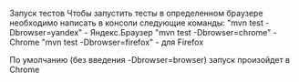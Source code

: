 Запуск тестов
Чтобы запустить тесты в определенном браузере
необходимо написать в консоли следующие команды:
"mvn test -Dbrowser=yandex" - Яндекс.Браузер
"mvn test -Dbrowser=chrome" - Chrome
"mvn test -Dbrowser=firefox" - для Firefox

По умолчанию (без введения -Dbrowser=browser) запуск произойдет в Chrome